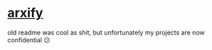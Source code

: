 # [arxify](https://arxify.es)
old readme was cool as shit, but unfortunately my projects are now confidential 😕
